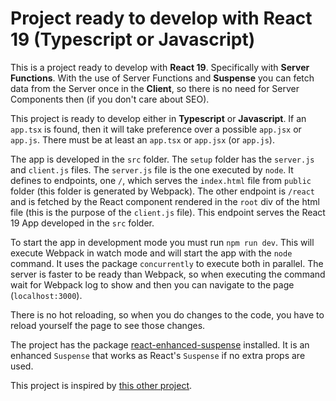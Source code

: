 # Project ready to develop with React 19 (Typescript or Javascript)

This is a project ready to develop with **React 19**. Specifically with **Server Functions**. With the use of Server Functions and **Suspense** you can fetch data from the Server once in the **Client**, so there is no need for Server Components then (if you don't care about SEO).

This project is ready to develop either in **Typescript** or **Javascript**. If an `app.tsx` is found, then it will take preference over a possible `app.jsx` or `app.js`. There must be at least an `app.tsx` or `app.jsx` (or `app.js`).

The app is developed in the `src` folder. The `setup` folder has the `server.js` and `client.js` files. The `server.js` file is the one executed by `node`. It defines to endpoints, one `/`, which serves the `index.html` file from `public` folder (this folder is generated by Webpack). The other endpoint is `/react` and is fetched by the React component rendered in the `root` div of the html file (this is the purpose of the `client.js` file). This endpoint serves the React 19 App developed in the `src` folder.

To start the app in development mode you must run `npm run dev`. This will execute Webpack in watch mode and will start the app with the `node` command. It uses the package `concurrently` to execute both in parallel. The server is faster to be ready than Webpack, so when executing the command wait for Webpack log to show and then you can navigate to the page (`localhost:3000`).

There is no hot reloading, so when you do changes to the code, you have to reload yourself the page to see those changes.

The project has the package [react-enhanced-suspense](https://www.npmjs.com/package/react-enhanced-suspense) installed. It is an enhanced `Suspense` that works as React's `Suspense` if no extra props are used.

This project is inspired by [this other project](https://github.com/adamjberg/react-server-components).
